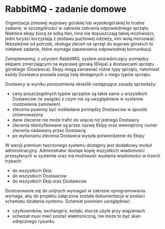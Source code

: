 # RabbitMQ - zadanie domowe
Organizacja zimowej wyprawy górskiej lub wysokogórskiej to trudne zadanie, w szczególności 
w zakresie zebrania odpowiedniego sprzętu. Niektóre ekipy biorą ze sobą tlen, inne nie dopuszczają 
takiej możliwości; jedni turyści korzystają z zestawu puchowej odzieży, inni wolą morsować. 
Niezależnie od potrzeb, obsługa zleceń na sprzęt do wypraw górskich to niełatwe zadanie,
które wymaga zapewnienia odpowiedniej komunikacji.

Zaimplementuj, z użyciem RabbitMQ, system pośredniczący pomiędzy ekipami zmierzającymi na wyprawę górską (Ekipa) 
a dostawcami sprzętu górskiego (Dostawca). Ekipy mogą zamawiać różne typy sprzętu, natomiast każdy 
Dostawca posiada swoją listę dostępnych u niego typów sprzętu.

Dostawcy w wyniku porozumienia określili następujące zasady sprzedaży:
- ceny poszczególnych typów sprzętów są takie same u wszystkich Dostawców (w związku z czym nie są 
  uwzględniane w systemie rozdzielania zamówień)
- zlecenia powinny być rozkładane pomiędzy Dostawców w sposób zrównoważony
- dane zlecenie nie może trafić do więcej niż jednego Dostawcy
- zlecenia identyfikowane są przez nazwę Ekipy oraz wewnętrzny numer zlecenia nadawany przez Dostawcę
- po wykonaniu zlecenia Dostawca wysyła potwierdzenie do Ekipy

W wersji premium tworzonego systemu dostępny jest dodatkowy moduł administracyjny. Administrator dostaje 
kopię wszystkich wiadomości przesyłanych w systemie oraz ma możliwość wysłania wiadomości w trzech trybach:
- do wszystkich Ekip
- do wszystkich Dostawców
- do wszystkich Ekip oraz Dostawców

Dostosowanie się do unijnych wymagań w zakresie oprogramowania wymaga, aby do projektu załączona została
 dokumentacja w postaci schematu działania systemu. Schemat powinien uwzględniać:
- użytkowników, exchange'e, kolejki, klucze użyte przy wiązaniach
- schemat musi mieć postać elektroniczną, nie może to być skan odręcznego rysunku
